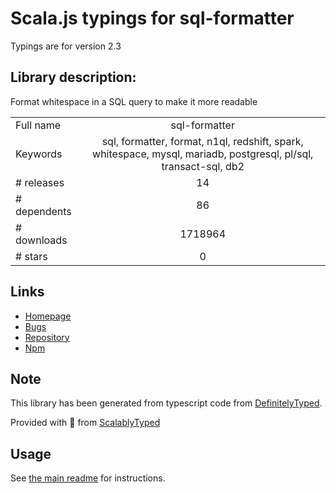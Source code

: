 
# Scala.js typings for sql-formatter

Typings are for version 2.3

## Library description:
Format whitespace in a SQL query to make it more readable

|                    |                 |
| ------------------ | :-------------: |
| Full name          | sql-formatter |
| Keywords           | sql, formatter, format, n1ql, redshift, spark, whitespace, mysql, mariadb, postgresql, pl/sql, transact-sql, db2 |
| # releases         | 14 |
| # dependents       | 86 |
| # downloads        | 1718964 |
| # stars            | 0 |

## Links
- [Homepage](https://github.com/zeroturnaround/sql-formatter#readme)
- [Bugs](https://github.com/zeroturnaround/sql-formatter/issues)
- [Repository](https://github.com/zeroturnaround/sql-formatter)
- [Npm](https://www.npmjs.com/package/sql-formatter)
    


## Note
This library has been generated from typescript code from [DefinitelyTyped](https://definitelytyped.org).

Provided with :purple_heart: from [ScalablyTyped](https://github.com/oyvindberg/ScalablyTyped)

## Usage
See [the main readme](../../readme.md) for instructions.


